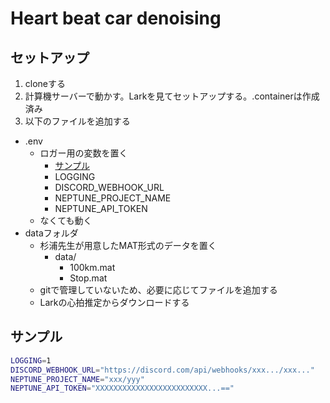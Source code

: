# Heart beat car denoising

## セットアップ

1. cloneする
2. 計算機サーバーで動かす。Larkを見てセットアップする。.containerは作成済み
3. 以下のファイルを追加する

- .env
  - ロガー用の変数を置く
    - [サンプル](#サンプル)
    - LOGGING
    - DISCORD_WEBHOOK_URL
    - NEPTUNE_PROJECT_NAME
    - NEPTUNE_API_TOKEN
  - なくても動く
- dataフォルダ
  - 杉浦先生が用意したMAT形式のデータを置く
    - data/
      - 100km.mat
      - Stop.mat
  - gitで管理していないため、必要に応じてファイルを追加する
  - Larkの心拍推定からダウンロードする

## サンプル

```bash
LOGGING=1
DISCORD_WEBHOOK_URL="https://discord.com/api/webhooks/xxx.../xxx..."
NEPTUNE_PROJECT_NAME="xxx/yyy"
NEPTUNE_API_TOKEN="XXXXXXXXXXXXXXXXXXXXXXXXX...=="
```
